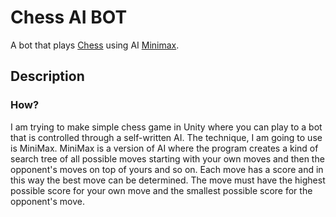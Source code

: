 # Chess AI BOT
A bot that plays [Chess](https://en.wikipedia.org/wiki/Chess) using AI [Minimax](https://en.wikipedia.org/wiki/Minimax).

## Description
### How?
I am trying to make simple chess game in Unity where you can play to a bot that is controlled through a self-written AI. The technique, I am going to use is MiniMax. MiniMax is a version of AI where the program creates a kind of search tree of all possible moves starting with your own moves and then the opponent's moves on top of yours and so on. Each move has a score and in this way the best move can be determined. The move must have the highest possible score for your own move and the smallest possible score for the opponent's move.
